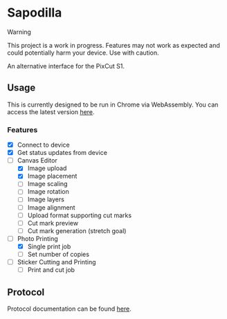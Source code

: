 # Sapodilla

> [!WARNING]
> This project is a work in progress. Features may not work as expected and
> could potentially harm your device. Use with caution.

An alternative interface for the PixCut S1.

## Usage

This is currently designed to be run in Chrome via WebAssembly. You can access
the latest version [here](https://sapodilla.pages.dev).

### Features

- [x] Connect to device
- [x] Get status updates from device
- [ ] Canvas Editor
    - [x] Image upload
    - [x] Image placement
    - [ ] Image scaling
    - [ ] Image rotation
    - [ ] Image layers
    - [ ] Image alignment
    - [ ] Upload format supporting cut marks
    - [ ] Cut mark preview
    - [ ] Cut mark generation (stretch goal)
- [ ] Photo Printing
    - [x] Single print job
    - [ ] Set number of copies
- [ ] Sticker Cutting and Printing
    - [ ] Print and cut job

## Protocol

Protocol documentation can be found [here](protocol.md).
